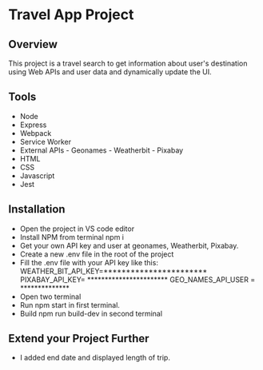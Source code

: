 # Travel App Project

## Overview
This project is a travel search to get information about user's destination using Web APIs and user data and dynamically update the UI. 

## Tools
- Node
- Express
- Webpack
- Service Worker
- External APIs - Geonames - Weatherbit - Pixabay
- HTML
- CSS
- Javascript
- Jest

## Installation 
- Open the project in VS code editor
- Install NPM from terminal npm i
- Get your own API key and user at geonames, Weatherbit, Pixabay.
- Create a new .env file in the root of the project
- Fill the .env file with your API key like this: WEATHER_BIT_API_KEY=***********************
PIXABAY_API_KEY= ***********************
GEO_NAMES_API_USER = **************
- Open two terminal
- Run  npm start in first terminal.
- Build  npm run build-dev in second terminal

## Extend your Project Further
- I added end date and displayed length of trip.